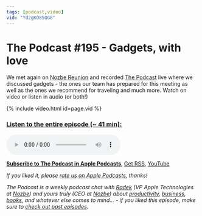 ```yaml
---
tags: [podcast,video]
vid: "Yd2gKO8SQG8"
---
```


# The Podcast #195 - Gadgets, with love

We met again on [Nozbe Reunion](https://sliwinski.com/reunion) and recorded [The Podcast][p] live where we discussed gadgets - the ones our team has prepared for this meeting as well as the ones we recommend for traveling and much more. Watch on video or listen in audio (or both!)

{% include video.html id=page.vid %}

<!--More-->

### [Listen to the entire episode (~ 41 min):][e]

<audio controls>
<source src="https://files.nozbe.com/podcast/195.mp3" type="audio/mpeg">
</audio>

**[Subscribe to The Podcast in Apple Podcasts][i]**, [Get RSS][rss], [YouTube][y]

*If you liked it, please [rate us on Apple Podcasts][i], thanks!*

*The Podcast is a weekly podcast chat with [Radek][r] (VP Apple Technologies at [Nozbe][n]) and yours truly (CEO at [Nozbe][n]) about [productivity](/tag/productivity), [business](/tag/business), [books](/tag/books), and whatever else comes to mind... - if you liked this episode, make sure to [check out past episodes](/tag/podcast).*

[y]: https://www.youtube.com/channel/UCkWk8xKe3pq_87io7CXBCgQ
[rss]: https://thepodcast.fm/episodes?format=RSS
[e]: https://thepodcast.fm/episodes/195

[p]: https://thepodcast.fm/
[n]: https://nozbe.com/
[r]: https://radex.io/
[i]: https://itunes.apple.com/podcast/the-podcast/id1012329770
[o]: https://ipadonly.com

[pm]: http://productivemag.com/